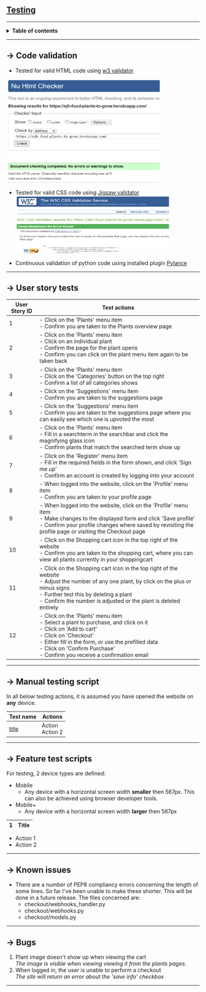 
## <ins>**Testing**</ins>

---

**<details><summary>Table of contents</summary>**
  - [Code validation](#code-validation)
  - [User story tests](#user-story-tests)
  - [Manual testing script](#manual-testing-script)
  - [Feature test scripts](#feature-test-scripts)
  - [Known issues](#known-issues)
  - [Bugs](#bugs)
</details>

---

## &rarr; **Code validation**
- Tested for valid HTML code using [w3 validator](https://validator.w3.org/nu/)<br>
<img src="media/readme_files/html-validation.png" width="400px" height="270px" alt="Validation tests - HTML">

- Tested for valid CSS code using [Jigsaw validator](https://jigsaw.w3.org/css-validator/)<br>
<img src="media/readme_files/css-validation.png" width="400px" height="150px" alt="Validation tests - CSS"><br>

- Continuous validation of python code using installed plugin [Pylance](https://github.com/microsoft/pylance-release) 

---

## &rarr; **User story tests**
|User Story ID|Test actions|
|-|-|
|1|- Click on the 'Plants' menu item<br>- Confirm you are taken to the Plants overview page|
|2|- Click on the 'Plants' menu item<br>- Click on an individual plant<br>- Confirm the page for the plant opens<br>- Confirm you can click on the plant menu item again to be taken back|
|3|- Click on the 'Plants' menu item<br>- Click on the 'Categories' button on the top right<br>- Confirm a list of all categories shows|
|4|- Click on the 'Suggestions' menu item<br>- Confirm you are taken to the suggestions page|
|5|- Click on the 'Suggestions' menu item<br>- Confirm you are taken to the suggestions page where you can easily see which one is upvoted the most|
|6|- Click on the 'Plants' menu item<br>- Fill in a searchterm in the searchbar and click the magnifying glass icon<br>- Confirm plants that match the searched term show up|
|7|- Click on the 'Register' menu item<br>- Fill in the required fields in the form shown, and click 'Sign me up'<br>- Confirm an account is created by logging into your account|
|8|- When logged into the website, click on the 'Profile' menu item<br>- Confirm you are taken to your profile page|
|9|- When logged into the website, click on the 'Profile' menu item<br>- Make changes to the displayed form and click 'Save profile'<br>- Confirm your profile changes where saved by revisiting the profile page or visiting the Checkout page|
|10|- Click on the Shopping cart icon in the top right of the website<br>- Confirm you are taken to the shopping cart, where you can view all plants currently in your shoppingcart|
|11|- Click on the Shopping cart icon in the top right of the website<br>- Adjust the number of any one plant, by click on the plus or minus signs<br>- Further test this by deleting a plant<br>- Confirm the number is adjusted or the plant is deleted entirely|
|12|- Click on the 'Plants' menu item<br>- Select a plant to purchase, and click on it<br>- Click on 'Add to cart'<br>- Click on 'Checkout'<br>- Either fill in the form, or use the prefilled data<br>- Click on 'Confirm Purchase'<br>- Confirm you receive a confirmation email |


---

## &rarr; **Manual testing script**
In all below testing actions, it is assumed you have opened the website on **any** device. 

|Test name|Actions|
|-|-|
|<ins>title</ins>|Action <br> Action 2|

---

## &rarr; **Feature test scripts**
For testing, 2 device types are defined:
- Mobile
    * Any device with a horizontal screen width **smaller** then 567px. This can also be achieved using browser developer tools.
- Mobile+
    * Any device with a horizontal screen width **larger** then 567px

|1|Title|
|-|-|
- Action 1
- Action 2

---

## &rarr; **Known issues**
- There are a number of PEP8 compliancy errors concerning the length of some lines. So far I've been unable to make these shorter. This will be done in a future release. The files concerned are:
  - checkout/webhooks_handler.py
  - checkout/webhooks.py
  - checkout/models.py
---

## &rarr; **Bugs**
1. Plant image doesn't show up when viewing the cart <br>
   <i>The image is visible when viewing viewing it from the plants pages.</i>
2. When logged in, the user is unable to perform a checkout <br>
  <i>The site will return an error about the 'save info' checkbox</i>
---